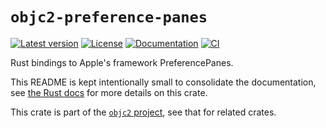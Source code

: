 # `objc2-preference-panes`

[![Latest version](https://badgen.net/crates/v/objc2-preference-panes)](https://crates.io/crates/objc2-preference-panes)
[![License](https://badgen.net/badge/license/MIT/blue)](../LICENSE.txt)
[![Documentation](https://docs.rs/objc2-preference-panes/badge.svg)](https://docs.rs/objc2-preference-panes/)
[![CI](https://github.com/madsmtm/objc2/actions/workflows/ci.yml/badge.svg)](https://github.com/madsmtm/objc2/actions/workflows/ci.yml)

Rust bindings to Apple's framework PreferencePanes.

This README is kept intentionally small to consolidate the documentation, see
[the Rust docs](https://docs.rs/objc2-preference-panes/) for more details on this crate.

This crate is part of the [`objc2` project](https://github.com/madsmtm/objc2),
see that for related crates.

